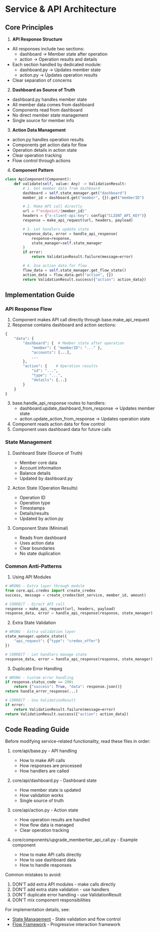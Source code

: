 # Service & API Architecture

## Core Principles

1. **API Response Structure**
- All responses include two sections:
  * dashboard -> Member state after operation
  * action -> Operation results and details
- Each section handled by dedicated module:
  * dashboard.py -> Updates member state
  * action.py -> Updates operation results
- Clear separation of concerns

2. **Dashboard as Source of Truth**
- dashboard.py handles member state
- All member data comes from dashboard
- Components read from dashboard
- No direct member state management
- Single source for member info

3. **Action Data Management**
- action.py handles operation results
- Components get action data for flow
- Operation details in action state
- Clear operation tracking
- Flow control through actions

4. **Component Pattern**
```python
class ApiComponent(Component):
    def validate(self, value: Any) -> ValidationResult:
        # 1. Get member data from dashboard
        dashboard = self.state_manager.get("dashboard")
        member_id = dashboard.get("member", {}).get("memberID")

        # 2. Make API call directly
        url = f"endpoint/{member_id}"
        headers = {"x-client-api-key": config("CLIENT_API_KEY")}
        response = make_api_request(url, headers, payload)

        # 3. Let handlers update state
        response_data, error = handle_api_response(
            response=response,
            state_manager=self.state_manager
        )
        if error:
            return ValidationResult.failure(message=error)

        # 4. Use action data for flow
        flow_data = self.state_manager.get_flow_state()
        action_data = flow_data.get("action", {})
        return ValidationResult.success({"action": action_data})
```

## Implementation Guide

### API Response Flow
1. Component makes API call directly through base.make_api_request
2. Response contains dashboard and action sections:
```python
{
    "data": {
        "dashboard": {  # Member state after operation
            "member": { "memberID": "..." },
            "accounts": [...],
            ...
        },
        "action": {    # Operation results
            "id": "...",
            "type": "...",
            "details": {...}
        }
    }
}
```
3. base.handle_api_response routes to handlers:
   - dashboard.update_dashboard_from_response -> Updates member state
   - action.update_action_from_response -> Updates operation state
4. Component reads action data for flow control
5. Component uses dashboard data for future calls

### State Management
1. Dashboard State (Source of Truth)
   - Member core data
   - Account information
   - Balance details
   - Updated by dashboard.py

2. Action State (Operation Results)
   - Operation ID
   - Operation type
   - Timestamps
   - Details/results
   - Updated by action.py

3. Component State (Minimal)
   - Reads from dashboard
   - Uses action data
   - Clear boundaries
   - No state duplication

### Common Anti-Patterns

1. Using API Modules
```python
# WRONG - Extra layer through module
from core.api.credex import create_credex
success, message = create_credex(bot_service, member_id, amount)

# CORRECT - Direct API call
response = make_api_request(url, headers, payload)
response_data, error = handle_api_response(response, state_manager)
```

2. Extra State Validation
```python
# WRONG - Extra validation layer
state_manager.update_state({
    "api_request": {"type": "credex_offer"}
})

# CORRECT - Let handlers manage state
response_data, error = handle_api_response(response, state_manager)
```

3. Duplicate Error Handling
```python
# WRONG - Custom error handling
if response.status_code == 200:
    return {"success": True, "data": response.json()}
return handle_error_response(...)

# CORRECT - Use ValidationResult
if error:
    return ValidationResult.failure(message=error)
return ValidationResult.success({"action": action_data})
```

## Code Reading Guide

Before modifying service-related functionality, read these files in order:

1. core/api/base.py - API handling
   - How to make API calls
   - How responses are processed
   - How handlers are called

2. core/api/dashboard.py - Dashboard state
   - How member state is updated
   - How validation works
   - Single source of truth

3. core/api/action.py - Action state
   - How operation results are handled
   - How flow data is managed
   - Clear operation tracking

4. core/components/upgrade_membertier_api_call.py - Example component
   - How to make API calls directly
   - How to use dashboard data
   - How to handle responses

Common mistakes to avoid:
1. DON'T add extra API modules - make calls directly
2. DON'T add extra state validation - use handlers
3. DON'T duplicate error handling - use ValidationResult
4. DON'T mix component responsibilities

For implementation details, see:
- [State Management](state-management.md) - State validation and flow control
- [Flow Framework](flow-framework.md) - Progressive interaction framework

